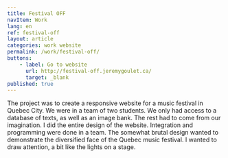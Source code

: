 ```yaml
---
title: Festival OFF
navItem: Work
lang: en
ref: festival-off
layout: article
categories: work website
permalink: /work/festival-off/
buttons:
    - label: Go to website
      url: http://festival-off.jeremygoulet.ca/
      target: _blank
published: true
---
```


The project was to create a responsive website for a music festival in Quebec City. We were in a team of two students. We only had access to a database of texts, as well as an image bank. The rest had to come from our imagination. I did the entire design of the website. Integration and programming were done in a team. The somewhat brutal design wanted to demonstrate the diversified face of the Quebec music festival. I wanted to draw attention, a bit like the lights on a stage.
